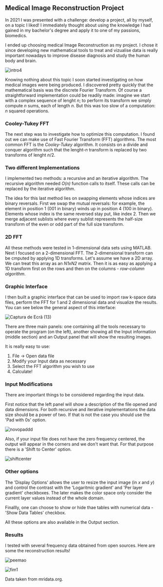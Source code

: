 ## Medical Image Reconstruction Project

In 2021 I was presented with a challenge: develop a project, all by myself, on a topic I liked! I immediately thought about using the knowledge I had gained in my bachelor's degree and apply it to one of my passions, biomedics. 

I ended up choosing medical Image Reconstruction as my project. I chose it since developing new mathematical tools to treat and vizualise data is really important nowadays to improve disease diagnosis and study the human body and brain. 

![intro4](https://user-images.githubusercontent.com/80169619/134684635-9fc3814c-5292-4edc-9207-bcad962a3b15.PNG)

Knowing nothing about this topic I soon started investigating on how medical images were being produced. I discovered pretty quickly that the mathematical basis was the discrete Fourier Transform. Of course a straightforward implementation could be readily made: imagine we start with a complex sequence of lenght _n_; to perform its transform we simply compute _n_ sums, each of length _n_. But this was too slow of a computation: _n_ squared operations.

### Cooley-Tukey FFT

The next step was to investigate how to optimize this computation. I found out we can make use of Fast Fourier Transform (FFT) algorithms. The most common FFT is the _Cooley-Tukey_ algorithm. It consists on a divide and conquer algorithm such that the lenght-_n_ transform is replaced by two transforms of lenght _n_/2. 

### Two different Implementations

I implemented two methods: a recursive and an iterative algorithm. The recursive algorithm needed _O(n)_ function calls to itself. These calls can be replaced by the iterative algorithm.

The idea for this last method lies on swapping elements whose indices are binary reversals. First we swap the mutual reversals: for example, the element in position 1 (001 in binary) winds up in position 4 (100 in binary). Elements whose index is the  same reversed stay put, like index 2. Then we merge adjacent sublists where every sublist represents the half-size transform of the even or odd part of the full size transform.

### 2D FFT

All these methods were tested in 1-dimensional data sets using MATLAB. Next I focused on a 2-dimensional FFT. The 2-dimensional transform can be cmputed by applying 1D transforms. Let's assume we have a 2D array. We can treat this array as an _N1xN2_ matrix. Then it is as easy as applying a 1D transform first on the rows and then on the columns - _row-column algorithm_.

### Graphic Interface

I then built a graphic interface that can be used to import raw k-space data files, perform the FFT for 1 and 2 dimensional data and visualize the results. You can see below the general aspect of this interface:

![Captura de Ecrã (13)](https://user-images.githubusercontent.com/80169619/134490927-daacf9ab-db0e-42d9-b2da-40b82195b3bb.png)

There are three main panels: one containing all the tools necessary to operate the program (on the left), another showing all the Input information (middle section) and an Output panel that will show the resulting images. 

It is really easy to use:

1. File -> Open data file
2. Modify your Input data as necessary
3. Select the FFT algorithm you wish to use
4. Calculate!

### Input Modifications

There are important things to be considered regarding the input data. 

First notice that the left panel will show a description of the file opened and data dimensions. For both recursive and iterative implementations the data size should be a power of two. If that is not the case you should use the 'Pad with 0s' option. 

![novopaddd](https://user-images.githubusercontent.com/80169619/134494527-37726734-3630-45a2-919f-dc3cdfa400c9.PNG)

Also, if your input file does not have the zero frequency centered, the output will appear in the corners and we don't want that. For that purpose there is a 'Shift to Center' option.

![shiftcenter](https://user-images.githubusercontent.com/80169619/134494969-2cdb7b57-751d-4c52-9010-e7c5ef809853.PNG)

### Other options

The 'Display Options' allows the user to resize the input image (in _x_ and _y_) and control the contrast with the 'Logaritmic gradient' and 'Per layer gradient' checkboxes. The later makes the color space only consider the current layer values instead of the whole domain.

Finallly, one can choose to show or hide thae tables with numerical data - 'Show Data Tables' checkbox.

All these options are also available in the Output section.

### Results

I tested with several frequency data obtained from open sources. Here are some the reconstruction results!

![peemao](https://user-images.githubusercontent.com/80169619/134682291-52227bb3-9d2c-4436-85c0-ed6475d6d760.PNG)

![fim1](https://user-images.githubusercontent.com/80169619/134685041-8ce4598f-02d0-4ecc-b38a-221002c070f9.PNG)

Data taken from mridata.org.
